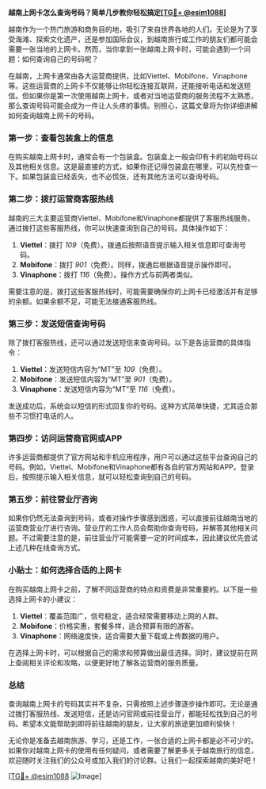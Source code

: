**越南上网卡怎么查询号码？简单几步教你轻松搞定[[TG💪+ @esim1088](https://t.me/s/esim1088)]**

越南作为一个热门旅游和商务目的地，吸引了来自世界各地的人们。无论是为了享受海滩、探索文化遗产，还是参加国际会议，到越南旅行或工作的朋友们都可能会需要一张当地的上网卡。然而，当你拿到一张越南上网卡时，可能会遇到一个问题：如何查询自己的号码呢？

在越南，上网卡通常由各大运营商提供，比如Viettel、Mobifone、Vinaphone等。这些运营商的上网卡不仅能够让你轻松连接互联网，还能接听电话和发送短信。但如果你是第一次使用越南上网卡，或者对当地运营商的服务流程不太熟悉，那么查询号码可能会成为一件让人头疼的事情。别担心，这篇文章将为你详细讲解如何查询越南上网卡的号码。

### **第一步：查看包装盒上的信息**

在购买越南上网卡时，通常会有一个包装盒。包装盒上一般会印有卡的初始号码以及其他相关信息。这是最直接的方式，如果你还记得包装盒在哪里，可以先检查一下。如果包装盒已经丢失，也不必慌张，还有其他方法可以查询号码。

### **第二步：拨打运营商客服热线**

越南的三大主要运营商Viettel、Mobifone和Vinaphone都提供了客服热线服务。通过拨打这些客服热线，你可以快速查询到自己的号码。具体操作如下：

1. **Viettel**：拨打 *109*（免费）。拨通后按照语音提示输入相关信息即可查询号码。
2. **Mobifone**：拨打 *901*（免费）。同样，拨通后根据语音提示操作即可。
3. **Vinaphone**：拨打 *116*（免费）。操作方式与前两者类似。

需要注意的是，拨打这些客服热线时，可能需要确保你的上网卡已经激活并有足够的余额。如果余额不足，可能无法接通客服热线。

### **第三步：发送短信查询号码**

除了拨打客服热线，还可以通过发送短信来查询号码。以下是各运营商的具体指令：

1. **Viettel**：发送短信内容为“MT”至 *109*（免费）。
2. **Mobifone**：发送短信内容为“MT”至 *901*（免费）。
3. **Vinaphone**：发送短信内容为“MT”至 *116*（免费）。

发送成功后，系统会以短信的形式回复你的号码。这种方式简单快捷，尤其适合那些不习惯打电话的人。

### **第四步：访问运营商官网或APP**

许多运营商都提供了官方网站和手机应用程序，用户可以通过这些平台查询自己的号码。例如，Viettel、Mobifone和Vinaphone都有各自的官方网站和APP。登录后，按照提示输入相关信息，就可以轻松查询到自己的号码。

### **第五步：前往营业厅咨询**

如果你仍然无法查询到号码，或者对操作步骤感到困惑，可以直接前往越南当地的运营商营业厅进行咨询。营业厅的工作人员会帮助你查询号码，并解答其他相关问题。不过需要注意的是，前往营业厅可能需要一定的时间成本，因此建议优先尝试上述几种在线查询方式。

### **小贴士：如何选择合适的上网卡**

在购买越南上网卡之前，了解不同运营商的特点和资费是非常重要的。以下是一些选择上网卡的小建议：

1. **Viettel**：覆盖范围广，信号稳定，适合经常需要移动上网的人群。
2. **Mobifone**：价格实惠，套餐多样，适合预算有限的游客。
3. **Vinaphone**：网络速度快，适合需要大量下载或上传数据的用户。

在选择上网卡时，可以根据自己的需求和预算做出最佳选择。同时，建议提前在网上查阅相关评论和攻略，以便更好地了解各运营商的服务质量。

### **总结**

查询越南上网卡的号码其实并不复杂，只需按照上述步骤逐步操作即可。无论是通过拨打客服热线、发送短信，还是访问官网或前往营业厅，都能轻松找到自己的号码。希望本文能帮助到即将前往越南的朋友，让大家的旅途更加顺利愉快！

无论你是准备去越南旅游、学习，还是工作，一张合适的上网卡都是必不可少的。如果你对越南上网卡的使用有任何疑问，或者需要了解更多关于越南旅行的信息，欢迎随时关注我们的公众号或加入我们的讨论群。让我们一起探索越南的美好吧！

[[TG💪+ @esim1088](https://t.me/s/esim1088) ![Image](https://i.postimg.cc/4NQfJmqS/Snipaste-2025-05-13-00-14-12.png)]